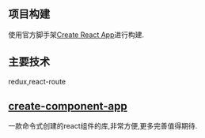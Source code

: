 ## 项目构建
使用官方脚手架[Create React App](https://github.com/facebookincubator/create-react-app)进行构建.

## 主要技术
redux,react-route

## [create-component-app](https://github.com/CVarisco/create-component-app)
一款命令式创建的react组件的库,非常方便,更多完善值得期待.